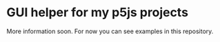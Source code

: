 # GUI helper for my p5js projects

More information soon. For now you can see examples in this repository.
